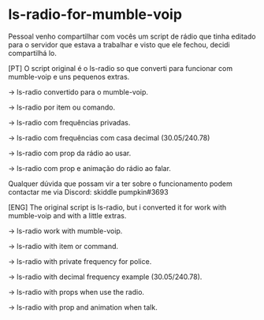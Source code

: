 # ls-radio-for-mumble-voip

Pessoal venho compartilhar com vocês um script de rádio que tinha editado para o servidor que estava a trabalhar e visto que ele fechou, decidi compartilhá lo.

[PT]
O script original é o ls-radio so que converti para funcionar com mumble-voip e uns pequenos extras.

-> ls-radio convertido para o mumble-voip.

-> ls-radio por item ou comando.

-> ls-radio com frequências privadas.

-> ls-radio com frequências com casa decimal (30.05/240.78)

-> ls-radio com prop da rádio ao usar.

-> ls-radio com prop e animação do rádio ao falar.

Qualquer dúvida que possam vir a ter sobre o funcionamento podem contactar me via Discord: skiddle pumpkin#3693

[ENG]
The original script is ls-radio, but i converted it for work with mumble-voip and with a little extras.

-> ls-radio work with mumble-voip.

-> ls-radio with item or command.

-> ls-radio with private frequency for police.

-> ls-radio with decimal frequency example (30.05/240.78).

-> ls-radio with props when use the radio.

-> ls-radio with prop and animation when talk.
